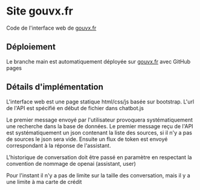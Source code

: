 # Site gouvx.fr

Code de l'interface web de [gouvx.fr](https://www.gouvx.fr/)

## Déploiement

Le branche main est automatiquement déployée sur [gouvx.fr](https://www.gouvx.fr/) avec GitHub pages

## Détails d'implémentation

L'interface web est une page statique html/css/js basée sur bootstrap. L'url de l'API est spécifié en début de fichier dans chatbot.js

Le premier message envoyé par l'utilisateur provoquera systématiquement une recherche dans la base de données. Le premier message reçu de l'API est systématiquement un json contenant la liste des sources, si il n'y a pas de sources le json sera vide. Ensuite un flux de token est envoyé correspondant à la réponse de l'assistant.

L'historique de conversation doit être passé en paramètre en respectant la convention de nommage de openai (assistant, user)

Pour l'instant il n'y a pas de limite sur la taille des conversation, mais il y a une limite à ma carte de crédit